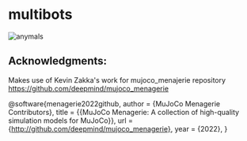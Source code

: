 # multibots

![anymals](https://github.com/vmanoj1996/multibots/assets/8917581/e5062136-6536-4400-840f-aaab609fb718)

## Acknowledgments:

Makes use of Kevin Zakka's work for mujoco_menajerie repository
https://github.com/deepmind/mujoco_menagerie

@software{menagerie2022github,
  author = {MuJoCo Menagerie Contributors},
  title = {{MuJoCo Menagerie: A collection of high-quality simulation models for MuJoCo}},
  url = {http://github.com/deepmind/mujoco_menagerie},
  year = {2022},
}
